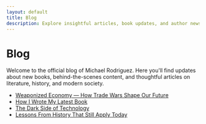 ```yaml
---
layout: default
title: Blog
description: Explore insightful articles, book updates, and author news by Michael Rodriguez.
---
```


<h1>Blog</h1>

<p>Welcome to the official blog of Michael Rodriguez. Here you'll find updates about new books, behind-the-scenes content, and thoughtful articles on literature, history, and modern society.</p>

<ul>
  <li><a href="/michael-rodriguez-books/blog/weaponized-economy.html">Weaponized Economy — How Trade Wars Shape Our Future</a></li>
  <li><a href="/michael-rodriguez-books/blog/how-i-wrote-my-latest-book.html">How I Wrote My Latest Book</a></li>
  <li><a href="/michael-rodriguez-books/blog/the-dark-side-of-technology.html">The Dark Side of Technology</a></li>
  <li><a href="/michael-rodriguez-books/blog/lessons-from-history.html">Lessons From History That Still Apply Today</a></li>
</ul>

